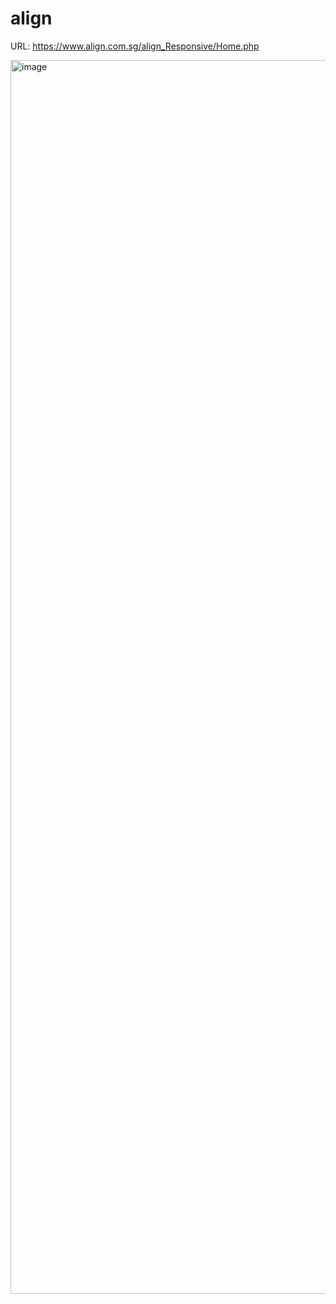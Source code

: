 # align

URL: https://www.align.com.sg/align_Responsive/Home.php


<img width="1680" height="1974" alt="image" src="https://github.com/user-attachments/assets/23bf9ff3-207d-4f94-a82e-9e4914cb9dc1" />

